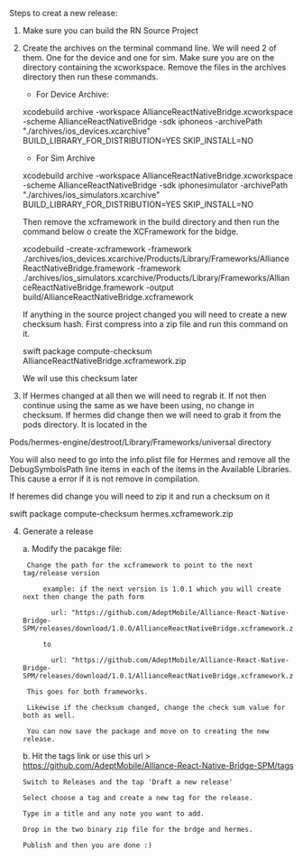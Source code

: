 Steps to creat a new release:

1. Make sure you can build the RN Source Project
   
3. Create the archives on the terminal command line. We will need 2 of them. 
   One for the device and one for sim. Make sure you are on the directory containing the xcworkspace. 
   Remove the files in the archives directory then run these commands. 

   - For Device Archive:

   xcodebuild archive -workspace AllianceReactNativeBridge.xcworkspace -scheme AllianceReactNativeBridge -sdk iphoneos -archivePath "./archives/ios_devices.xcarchive" BUILD_LIBRARY_FOR_DISTRIBUTION=YES SKIP_INSTALL=NO

   - For Sim Archive

   xcodebuild archive -workspace AllianceReactNativeBridge.xcworkspace -scheme AllianceReactNativeBridge -sdk iphonesimulator -archivePath "./archives/ios_simulators.xcarchive" BUILD_LIBRARY_FOR_DISTRIBUTION=YES SKIP_INSTALL=NO

   Then remove the xcframework in the build directory and then run the command below o create the XCFramework for the bidge.

   xcodebuild -create-xcframework -framework ./archives/ios_devices.xcarchive/Products/Library/Frameworks/AllianceReactNativeBridge.framework -framework ./archives/ios_simulators.xcarchive/Products/Library/Frameworks/AllianceReactNativeBridge.framework -output build/AllianceReactNativeBridge.xcframework

   If anything in the source project changed you will need to create a new checksum hash. First compress into a zip file and run this command on it.

   swift package compute-checksum AllianceReactNativeBridge.xcframework.zip

   We wil use this checksum later


4. If Hermes changed at all then we will need to regrab it. If not then continue using the same as we have been using, no change in checksum. If hermes did 
  change then we will need to grab it from the pods directory. It is located in the 

  Pods/hermes-engine/destroot/Library/Frameworks/universal directory

  You will also need to go into the info.plist file for Hermes and remove all the DebugSymbolsPath line items in each of the items in the Available Libraries.
  This cause a error if it is not remove in compilation.

  If heremes did change you will need to zip it and run a checksum on it 

  swift package compute-checksum hermes.xcframework.zip

4. Generate a release 

	a. Modify the pacakge file:

		Change the path for the xcframework to point to the next tag/release version 

			example: if the next version is 1.0.1 which you will create next then change the path form 

			  url: "https://github.com/AdeptMobile/Alliance-React-Native-Bridge-SPM/releases/download/1.0.0/AllianceReactNativeBridge.xcframework.zip",

			to

			  url: "https://github.com/AdeptMobile/Alliance-React-Native-Bridge-SPM/releases/download/1.0.1/AllianceReactNativeBridge.xcframework.zip",

		This goes for both frameworks.

		Likewise if the checksum changed, change the check sum value for both as well.

		You can now save the package and move on to creating the new release.


	b. Hit the tags link or use this url > https://github.com/AdeptMobile/Alliance-React-Native-Bridge-SPM/tags

	   Switch to Releases and the tap 'Draft a new release'

	   Select choose a tag and create a new tag for the release. 

	   Type in a title and any note you want to add.

	   Drop in the two binary zip file for the brdge and hermes.

	   Publish and then you are done :)
